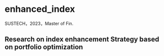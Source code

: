 # enhanced_index
SUSTECH，2023，Master of Fin.

## Research on index enhancement Strategy based on portfolio optimization
